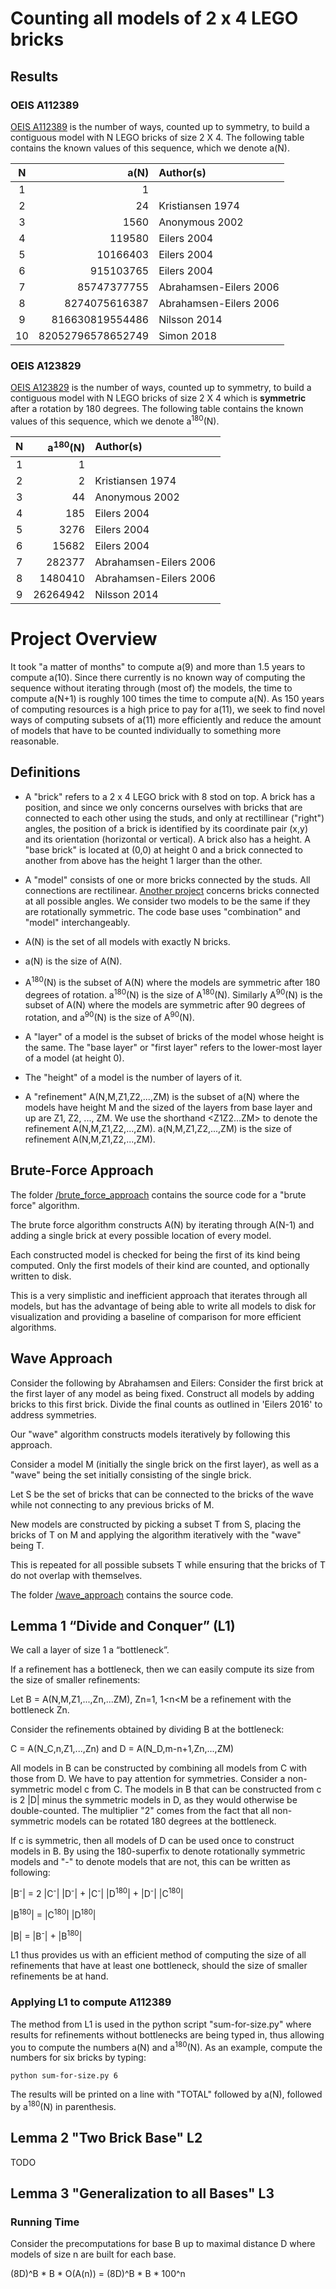 # Counting all models of 2 x 4 LEGO bricks

## Results

### OEIS A112389

[OEIS A112389](https://oeis.org/A112389) is the number of ways, counted up to symmetry, to build a contiguous model with N LEGO bricks of size 2 X 4. The following table contains the known values of this sequence, which we denote a(N).

| N  | a(N)              | Author(s)     |
|:--:|------------------:|:-----------------------|
|  1 |                 1 |                        |
|  2 |                24 | Kristiansen 1974       |
|  3 |              1560 | Anonymous 2002         |
|  4 |            119580 | Eilers 2004            |
|  5 |          10166403 | Eilers 2004            |
|  6 |         915103765 | Eilers 2004            |
|  7 |       85747377755 | Abrahamsen-Eilers 2006 |
|  8 |     8274075616387 | Abrahamsen-Eilers 2006 |
|  9 |   816630819554486 | Nilsson 2014           |
| 10 | 82052796578652749 | Simon 2018             |


### OEIS A123829

[OEIS A123829](https://oeis.org/A123829) is the number of ways, counted up to symmetry, to build a contiguous model with N LEGO bricks of size 2 X 4 which is **symmetric** after a rotation by 180 degrees. The following table contains the known values of this sequence, which we denote a<sup>180</sup>(N).

| N  | a<sup>180</sup>(N)| Author(s)     |
|:--:|---------:|:-----------------------|
|  1 |        1 |                        |
|  2 |        2 | Kristiansen 1974       |
|  3 |       44 | Anonymous 2002         |
|  4 |      185 | Eilers 2004            |
|  5 |     3276 | Eilers 2004            |
|  6 |    15682 | Eilers 2004            |
|  7 |   282377 | Abrahamsen-Eilers 2006 |
|  8 |  1480410 | Abrahamsen-Eilers 2006 |
|  9 | 26264942 | Nilsson 2014           |


# Project Overview

It took "a matter of months" to compute a(9) and more than 1.5 years to compute a(10).
Since there currently is no known way of computing the sequence without iterating through (most of) the models, the time to compute a(N+1) is roughly 100 times the time to compute a(N).
As 150 years of computing resources is a high price to pay for a(11), we seek to find novel ways of computing subsets of a(11) more efficiently and reduce the amount of models that have to be counted individually to something more reasonable.

## Definitions

- A "brick" refers to a 2 x 4 LEGO brick with 8 stod on top. A brick has a position, and since we only concerns ourselves with bricks that are connected to each other using the studs, and only at rectillinear ("right") angles, the position of a brick is identified by its coordinate pair (x,y) and its orientation (horizontal or vertical). A brick also has a height. A "base brick" is located at (0,0) at height 0 and a brick connected to another from above has the height 1 larger than the other.

- A "model" consists of one or more bricks connected by the studs. All connections are rectilinear. [Another project](https://github.com/LasseD/BrickCounting) concerns bricks connected at all possible angles. We consider two models to be the same if they are rotationally symmetric. The code base uses "combination" and "model" interchangeably.

- A(N) is the set of all models with exactly N bricks.

- a(N) is the size of A(N).

- A<sup>180</sup>(N) is the subset of A(N) where the models are symmetric after 180 degrees of rotation. a<sup>180</sup>(N) is the size of A<sup>180</sup>(N). Similarly A<sup>90</sup>(N) is the subset of A(N) where the models are symmetric after 90 degrees of rotation, and a<sup>90</sup>(N) is the size of A<sup>90</sup>(N).

- A "layer" of a model is the subset of bricks of the model whose height is the same. The "base layer" or "first layer" refers to the lower-most layer of a model (at height 0).

- The "height" of a model is the number of layers of it.

- A "refinement" A(N,M,Z1,Z2,...,ZM) is the subset of a(N) where the models have height M and the sized of the layers from base layer and up are Z1, Z2, ..., ZM. We use the shorthand <Z1Z2...ZM> to denote the refinement A(N,M,Z1,Z2,...,ZM). a(N,M,Z1,Z2,...,ZM) is the size of refinement A(N,M,Z1,Z2,...,ZM).


## Brute-Force Approach

The folder [/brute_force_approach](brute_force_approach/) contains the source code for a "brute force" algorithm.

The brute force algorithm constructs A(N) by iterating through A(N-1) and adding a single brick at every possible location of every model.

Each constructed model is checked for being the first of its kind being computed. Only the first models of their kind are counted, and optionally written to disk.

This is a very simplistic and inefficient approach that iterates through all models, but has the advantage of being able to write all models to disk for visualization and providing a baseline of comparison for more efficient algorithms.


## Wave Approach

Consider the following by Abrahamsen and Eilers:
Consider the first brick at the first layer of any model as being fixed.
Construct all models by adding bricks to this first brick.
Divide the final counts as outlined in 'Eilers 2016' to address symmetries.

Our "wave" algorithm constructs models iteratively by following this approach.

Consider a model M (initially the single brick on the first layer), as well as a "wave" being the set initially consisting of the single brick.

Let S be the set of bricks that can be connected to the bricks of the wave while not connecting to any previous bricks of M.

New models are constructed by picking a subset T from S, placing the bricks of T on M and applying the algorithm iteratively with the "wave" being T.

This is repeated for all possible subsets T while ensuring that the bricks of T do not overlap with themselves.

The folder [/wave_approach](wave_approach/) contains the source code.


## Lemma 1 “Divide and Conquer” (L1)

We call a layer of size 1 a “bottleneck”.

If a refinement has a bottleneck, then we can easily compute its size from the size of smaller refinements:

Let B = A(N,M,Z1,...,Zn,...ZM), Zn=1, 1<n<M be a refinement with the bottleneck Zn.

Consider the refinements obtained by dividing B at the bottleneck:

C = A(N_C,n,Z1,...,Zn) and D = A(N_D,m-n+1,Zn,...,ZM)

All models in B can be constructed by combining all models from C with those from D.
We have to pay attention for symmetries.
Consider a non-symmetric model c from C. The models in B that can be constructed from c is 2 |D| minus the symmetric models in D, as they would otherwise be double-counted. The multiplier "2" comes from the fact that all non-symmetric models can be rotated 180 degrees at the bottleneck.

If c is symmetric, then all models of D can be used once to construct models in B.
By using the 180-superfix to denote rotationally symmetric models and "-" to denote models that are not, this can be written as following:


|B<sup>-</sup>| = 2 |C<sup>-</sup>| |D<sup>-</sup>| + |C<sup>-</sup>| |D<sup>180</sup>| + |D<sup>-</sup>| |C<sup>180</sup>|


|B<sup>180</sup>| = |C<sup>180</sup>| |D<sup>180</sup>|


|B| = |B<sup>-</sup>| + |B<sup>180</sup>|


L1 thus provides us with an efficient method of computing the size of all refinements that have at least one bottleneck, should the size of smaller refinements be at hand.


### Applying L1 to compute A112389

The method from L1 is used in the python script "sum-for-size.py" where results for refinements without bottlenecks are being typed in, thus allowing you to compute the numbers a(N) and a<sup>180</sup>(N). As an example, compute the numbers for six bricks by typing:

```
python sum-for-size.py 6
```

The results will be printed on a line with "TOTAL" followed by a(N), followed by a<sup>180</sup>(N) in parenthesis.


## Lemma 2 "Two Brick Base" L2

TODO


## Lemma 3 "Generalization to all Bases" L3

### Running Time

Consider the precomputations for base B up to maximal distance D where models of size n are built for each base.

(8D)^B  *  B * O(A(n)) = (8D)^B  *  B * 100^n